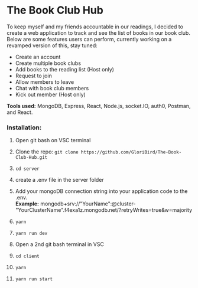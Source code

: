 <h1>The Book Club Hub</h1>

To keep myself and my friends accountable in our readings, I decided to create a web application to track and see the list of books in our book club. Below are some features users can perform, currently working on a revamped version of this, stay tuned:
<ul>
  <li>Create an account</li>
  <li>Create multiple book clubs</li>
  <li>Add books to the reading list (Host only)</li>
  <li>Request to join</li>
  <li>Allow members to leave</li>
  <li>Chat with book club members</li>
  <li>Kick out member (Host only)</li>
</ul>

<strong>Tools used:</strong> MongoDB, Express, React, Node.js, socket.IO, auth0, Postman, and React.


<h3>Installation:</h3>
 <ol>
   <li>
    <p>Open git bash on VSC terminal</p></li>
   <li>
    <p>Clone the repo: <code>git clone https://github.com/GloriBird/The-Book-Club-Hub.git</code></p>
  </li>
  <li>
    <p><code>cd server</code></p>
  </li>
  <li>
    <p>create a .env file in the server folder</p>
  </li>
   <li>
    <p>Add your mongoDB connection string into your application code to the .env. <br>
    <strong>Example:</strong> mongodb+srv://"YourName":<password>@cluster-"YourClusterName".f4exa1z.mongodb.net/?retryWrites=true&w=majority</p>
  </li>
    <li>
    <p><code>yarn</code></p>
  </li>
  <li>
      <p><code>yarn run dev</code></p>
  </li>
  <li>
      <p>Open a 2nd git bash terminal in VSC</p>
  </li>
   <li>
      <p><code>cd client</code></p>
  </li>
  <li>
      <p><code>yarn</code></p>
  </li>
  <li>
      <p><code>yarn run start</code></p>
  </li>
</ol> 

  
